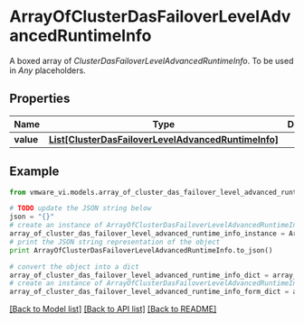 # ArrayOfClusterDasFailoverLevelAdvancedRuntimeInfo

A boxed array of *ClusterDasFailoverLevelAdvancedRuntimeInfo*. To be used in *Any* placeholders. 

## Properties
Name | Type | Description | Notes
------------ | ------------- | ------------- | -------------
**value** | [**List[ClusterDasFailoverLevelAdvancedRuntimeInfo]**](ClusterDasFailoverLevelAdvancedRuntimeInfo.md) |  | 

## Example

```python
from vmware_vi.models.array_of_cluster_das_failover_level_advanced_runtime_info import ArrayOfClusterDasFailoverLevelAdvancedRuntimeInfo

# TODO update the JSON string below
json = "{}"
# create an instance of ArrayOfClusterDasFailoverLevelAdvancedRuntimeInfo from a JSON string
array_of_cluster_das_failover_level_advanced_runtime_info_instance = ArrayOfClusterDasFailoverLevelAdvancedRuntimeInfo.from_json(json)
# print the JSON string representation of the object
print ArrayOfClusterDasFailoverLevelAdvancedRuntimeInfo.to_json()

# convert the object into a dict
array_of_cluster_das_failover_level_advanced_runtime_info_dict = array_of_cluster_das_failover_level_advanced_runtime_info_instance.to_dict()
# create an instance of ArrayOfClusterDasFailoverLevelAdvancedRuntimeInfo from a dict
array_of_cluster_das_failover_level_advanced_runtime_info_form_dict = array_of_cluster_das_failover_level_advanced_runtime_info.from_dict(array_of_cluster_das_failover_level_advanced_runtime_info_dict)
```
[[Back to Model list]](../README.md#documentation-for-models) [[Back to API list]](../README.md#documentation-for-api-endpoints) [[Back to README]](../README.md)


